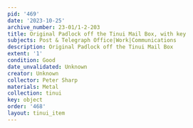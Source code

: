 ```yaml
---
pid: '469'
date: '2023-10-25'
archive_number: 23-01/1-2-203
title: Original Padlock off the Tinui Mail Box, with key
subjects: Post & Telegraph Office|Work|Communications
description: Original Padlock off the Tinui Mail Box
extent: '1'
condition: Good
date_unvalidated: Unknown
creator: Unknown
collector: Peter Sharp
materials: Metal
collection: tinui
key: object
order: '468'
layout: tinui_item
---
```

